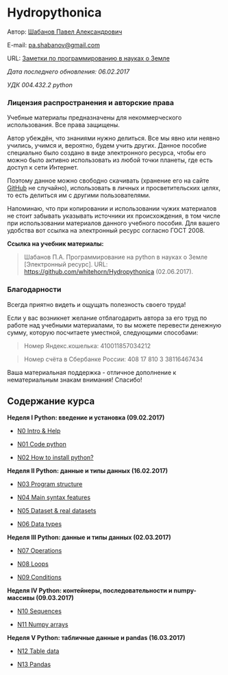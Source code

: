﻿# Hydropythonica

Автор: [Шабанов Павел Александрович](https://progeoru.blogspot.ru/p/blog-page_20.html)

E-mail: pa.shabanov@gmail.com

URL: [Заметки по программированию в науках о Земле](http://geofortran.blogspot.ru/)

*Дата последнего обновления: 06.02.2017*

*УДК 004.432.2 python*

### Лицензия распространения и авторские права

Учебные материалы предназначены для некоммерческого использования. Все права защищены.

Автор убеждён, что знаниями нужно делиться. Все мы явно или неявно учились, учимся и, вероятно, будем учить других. Данное пособие специально было создано в виде электронного ресурса, чтобы его можно было активно использовать из любой точки планеты, где есть доступ к сети Интернет. 

Поэтому данное можно свободно скачивать (хранение его на сайте [GitHub](https://github.com/) не случайно), использовать в личных и просветительских целях, то есть делиться им с другими пользователями. 

Напоминаю, что при копировании и использовании чужих материалов не стоит забывать указывать источники их происхождения, в том числе при использовании материалов данного учебного пособия. Для вашего удобства вот ссылка на электронный ресурс согласно ГОСТ 2008.

**Ссылка на учебник материалы:**

> Шабанов П.А. Программирование на python в науках о Земле [Электронный ресурс]. URL: https://github.com/whitehorn/Hydropythonica (02.06.2017).

### Благодарности

Всегда приятно видеть и ощущать полезность своего труда!

Если у вас возникнет желание отблагодарить автора за его труд по работе над учебными материалами, то вы можете перевести денежную сумму, которую посчитаете уместной, следующими способами:

> Номер Яндекс.кошелька: 410011857034212

> Номер счёта в Сбербанке России: 408 17 810 3 38116467434

Ваша материальная поддержка - отличное дополнение к нематериальным знакам внимания! Спасибо!

## Содержание курса

**Неделя I Python: введение и установка (09.02.2017)**

+ [N0 Intro & Help](https://github.com/whitehorn/Hydropythonica/blob/master/N0%Help.ipynb)

+ [N01 Code python](https://github.com/whitehorn/Hydropythonica/blob/master/N01%20Code%20python.ipynb)

+ [N02 How to install python?](https://github.com/whitehorn/Hydropythonica/blob/master/N02%How%to%install%python.ipynb)

**Неделя II Python: данные и типы данных (16.02.2017)**

+ [N03 Program structure](https://github.com/whitehorn/Hydropythonica/blob/master/N03%Program%structure.ipynb)

+ [N04 Main syntax features](https://github.com/whitehorn/Hydropythonica/blob/master/N04%Python%syntax%features.ipynb)

+ [N05 Dataset & real datasets](https://github.com/whitehorn/Hydropythonica/blob/master/N05%Dataset.ipynb)

+ [N06 Data types](https://github.com/whitehorn/Hydropythonica/blob/master/N06%Data%types.ipynb)

**Неделя III Python: данные и типы данных (02.03.2017)**

+ [N07 Operations](https://github.com/whitehorn/Hydropythonica/blob/master/N07%Operations%with%base%data%types.ipynb)

+ [N08 Loops](https://github.com/whitehorn/Hydropythonica/blob/master/N08%Loops.ipynb)

+ [N09 Conditions](https://github.com/whitehorn/Hydropythonica/blob/master/N09%Conditions.ipynb)

**Неделя IV Python: контейнеры, последовательности и numpy-массивы (09.03.2017)**

+ [N10 Sequences](https://github.com/whitehorn/Hydropythonica/blob/master/N10%Sequences.ipynb)

+ [N11 Numpy arrays](https://github.com/whitehorn/Hydropythonica/blob/master/N11%Numpy%arrays.ipynb)

**Неделя V Python: табличные данные и pandas (16.03.2017)**

+ [N12 Table data](https://github.com/whitehorn/Hydropythonica/blob/master/N12%Table%data.ipynb)

+ [N13 Pandas](https://github.com/whitehorn/Hydropythonica/blob/master/N13%Pandas.ipynb)

